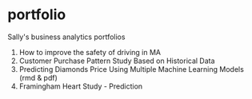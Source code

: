 # portfolio
Sally's business analytics portfolios

1. How to improve the safety of driving in MA
2. Customer Purchase Pattern Study Based on Historical Data
3. Predicting Diamonds Price Using Multiple Machine Learning Models (rmd & pdf)
4. Framingham Heart Study - Prediction
